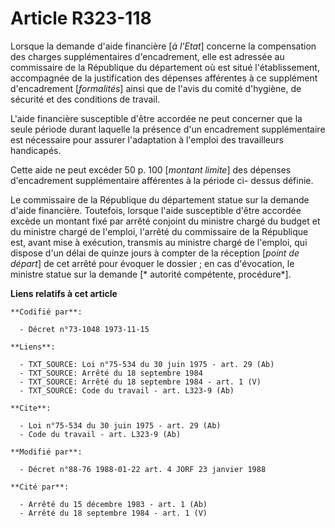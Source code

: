 # Article R323-118

Lorsque la demande d'aide financière [*à l'Etat*] concerne la compensation des charges supplémentaires d'encadrement, elle
est adressée au commissaire de la République du département où est situé l'établissement, accompagnée de la justification des
dépenses afférentes à ce supplément d'encadrement [*formalités*] ainsi que de l'avis du comité d'hygiène, de sécurité et des
conditions de travail.

L'aide financière susceptible d'être accordée ne peut concerner que la seule période durant laquelle la présence d'un
encadrement supplémentaire est nécessaire pour assurer l'adaptation à l'emploi des travailleurs handicapés.

Cette aide ne peut excéder 50 p. 100 [*montant limite*] des dépenses d'encadrement supplémentaire afférentes à la période ci-
dessus définie.

Le commissaire de la République du département statue sur la demande d'aide financière. Toutefois, lorsque l'aide susceptible
d'être accordée excède un montant fixé par arrêté conjoint du ministre chargé du budget et du ministre chargé de l'emploi,
l'arrêté du commissaire de la République est, avant mise à exécution, transmis au ministre chargé de l'emploi, qui dispose
d'un délai de quinze jours à compter de la réception [*point de départ*] de cet arrêté pour évoquer le dossier ; en cas
d'évocation, le ministre statue sur la demande [* autorité compétente, procédure*].

**Liens relatifs à cet article**

	**Codifié par**:

	  - Décret n°73-1048 1973-11-15

	**Liens**:

	  - TXT_SOURCE: Loi n°75-534 du 30 juin 1975 - art. 29 (Ab)
	  - TXT_SOURCE: Arrêté du 18 septembre 1984
	  - TXT_SOURCE: Arrêté du 18 septembre 1984 - art. 1 (V)
	  - TXT_SOURCE: Code du travail - art. L323-9 (Ab)

	**Cite**:

	  - Loi n°75-534 du 30 juin 1975 - art. 29 (Ab)
	  - Code du travail - art. L323-9 (Ab)

	**Modifié par**:

	  - Décret n°88-76 1988-01-22 art. 4 JORF 23 janvier 1988

	**Cité par**:

	  - Arrêté du 15 décembre 1983 - art. 1 (Ab)
	  - Arrêté du 18 septembre 1984 - art. 1 (V)
